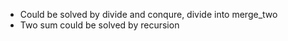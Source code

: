 * Could be solved by divide and conqure, divide into merge_two
* Two sum could be solved by recursion
